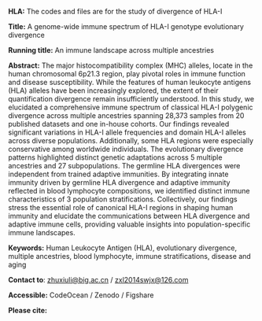 **HLA:**
The codes and files are for the study of divergence of HLA-I

**Title:**
A genome-wide immune spectrum of HLA-I genotype evolutionary divergence

**Running title:**
 An immune landscape across multiple ancestries

**Abstract:**
The major histocompatibility complex (MHC) alleles, locate in the human chromosomal 6p21.3 region, play pivotal roles in immune function and disease susceptibility. While the features of human leukocyte antigens (HLA) alleles have been increasingly explored, the extent of their quantification divergence remain insufficiently understood. In this study, we elucidated a comprehensive immune spectrum of classical HLA-I polygenic divergence across multiple ancestries spanning 28,373 samples from 20 published datasets and one in-house cohorts. Our findings revealed significant variations in HLA-I allele frequencies and domain HLA-I alleles across diverse populations. Additionally, some HLA regions were especially conservative among worldwide individuals. The evolutionary divergence patterns highlighted distinct genetic adaptations across 5 multiple ancestries and 27 subpopulations. The germline HLA divergences were independent from trained adaptive immunities. By integrating innate immunity driven by germline HLA divergence and adaptive immunity reflected in blood lymphocyte compositions, we identified distinct immune characteristics of 3 population stratifications. Collectively, our findings stress the essential role of canonical HLA-I regions in shaping human immunity and elucidate the communications between HLA divergence and adaptive immune cells, providing valuable insights into population-specific immune landscapes.

**Keywords:**
Human Leukocyte Antigen (HLA), evolutionary divergence, multiple ancestries, blood lymphocyte, immune stratifications, disease and aging

**Contact to**:
zhuxiuli@big.ac.cn / zxl2014swjx@126.com

**Accessible:** 
CodeOcean / Zenodo / Figshare

**Please cite:** 
